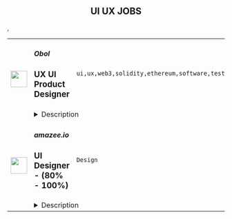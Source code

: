 <div align="center"><h2>UI UX JOBS</h2></div><table><tr>
                <td width="100" height="100" rowspan="2">
                    <img src="https://remoteok.com/assets/img/jobs/a0be9a1f1e3ce5fd580d9ecbf3b999ac1666911604.png" width="38px" height="auto">
                </td>
                <td width="300">
                    <h5>Obol</h5>
                    <h3>UX UI Product Designer</h3>
                </td>
                <td width="300">
                    <code>ui,ux,web3,solidity,ethereum,software,test,golang</code>
                </td>
                <td width="200">
                <text>5 days ago</text>
                </td>
                <td width="100" rowspan="2">
                <a href="https://remoteOK.com/remote-jobs/remote-ux-ui-product-designer-obol-139796" align="right" target="_blank">Apply</a>
                </td>
            </tr>
            <tr>
                <td colspan="3">
                <details><summary>Description</summary>
                Who Are We?

Obol Labs is a remote-first research and software development team focused on Proof of Stake infrastructure for public blockchain networks. Specific topics of focus are Internet Bonds, Distributed Validator Technology, and Multi-Operator Validation. The core team includes 14 members spread across 8 countries.

The core team is building the Obol Network, a protocol to foster trust-minimized staking through multi-operator validation. This will enable low-trust access to Ethereum staking yield, which can be used as a core building block in various Web3 products.

The Network

The network can be best visualized as a work layer that sits directly on top of the base layer consensus. This work layer is designed to provide the base layer with more resiliency and decentralization as it scales. In this chapter of Ethereum, we will move on to the next great scaling challenge, which is stake centralization. Layers like Obol are critical to the long-term viability and resiliency of public networks, especially networks like Ethereum.

Obol as a layer is focused on scaling main chain staking by providing permissionless access to Distributed Validators. The network utilizes a middleware implementation of Distributed Validator Technology (DVT), to enable the operation of distributed validator clusters that can preserve validators' current client and remote signing configurations.

Similar to how roll-up technology laid the foundation for L2 scaling implementations, we believe DVT will do the same for scaling the consensus layer while preserving decentralization. Staking infrastructure is entering its protocol phase of evolution, which must include trust-minimized staking networks that can be plugged into at scale. We believe DVT will evolve into a widely used primitive and will ensure the security, resiliency, and decentralization of public networks.

The Obol Network develops and maintains four core public goods that will eventually work together through circular economics:

The DV Launchpad, a User Interface for bootstrapping and managing Distributed Validators

Charon, a middleware Golang client that enables validators to run in a fault-tolerant, distributed manner

Obol Managers, a set of solidity libraries for the formation of Distributed Validators tailored to different use cases such as DeFi, Liquid Staking, and Fractionalized DepositsÂ 

Obol Testnets, a set of ongoing public incentivized testnets that enable any sized operator to test their deployment before serving for the Ethereum Main net

Sustainable Public Goods

Obol is inspired by previous work on Ethereum public goods and experimenting with circular economics. We believe that to unlock innovation in staking use cases, a credibly neutral layer must exist for innovation to flow and evolve vertically. Without this layer, highly available uptime will continue to be a moat.

The Obol Network will become an open, community-governed, self-sustaining project over the coming months and years. Together we will incentivize, build, and maintain distributed validator technology that makes public networks a more secure and resilient foundation to build on top of.

UI / UX Product Designer

Looking for an artist who passionately cares about bringing simplicity to complex user flows! The role will take ownership of our user facing products, including the Distributed Validator Launchpad (Pre-release in development)

ð°ï¸ In order to scale efficiently, we focus our hiring on candidates able to work during the standard business hours of the following timezones: GMT-8 to GMT+3. 
This does not mean that you have to be located in these timezones to get the job but must be able to work the bulk of your time during their standard business hours.
<br/><br/>Please mention the word **DYNAMIC** and tag RMy4yMzYuNDYuMjQ= when applying to show you read the job post completely (#RMy4yMzYuNDYuMjQ=). This is a beta feature to avoid spam applicants. Companies can search these words to find applicants that read this and see they're human.
                </details>
                </td>
            </tr>,<tr>
                <td width="100" height="100" rowspan="2">
                    <img src="https://wwr-pro.s3.amazonaws.com/logos/0081/8798/logo.gif" width="38px" height="auto">
                </td>
                <td width="300">
                    <h5>amazee.io</h5>
                    <h3> UI Designer - (80% - 100%)</h3>
                </td>
                <td width="300">
                    <code>Design</code>
                </td>
                <td width="200">
                <text>5 days ago</text>
                </td>
                <td width="100" rowspan="2">
                <a href="https://weworkremotely.com/remote-jobs/amazee-io-ui-designer-80-100" align="right" target="_blank">Apply</a>
                </td>
            </tr>
            <tr>
                <td colspan="3">
                <details><summary>Description</summary>
                <img src="https://we-work-remotely.imgix.net/logos/0081/8798/logo.gif?ixlib=rails-4.0.0&w=50&h=50&dpr=2&fit=fill&auto=compress" />

<p>
  <strong>Headquarters:</strong> Zurich, Switzerland 
    <br /><strong>URL:</strong> <a href="https://amazee.io">https://amazee.io</a>
</p>

<div>
<strong>UI Designer - Remote (80% - 100%)<br><br>Description:</strong><br><br>Hi! We're <a href="http://amazee.io/">amazee.io</a>, a ZeroOps application delivery hub for engineering teams to deploy applications more easily. Our developer-centric, open source platform makes developers’ lives and jobs easier, minimizing the stress of managing infrastructure or operations. amazee.io supports organizations across the globe to accelerate their cloud and container adoption, along with providing easily managed Kubernetes for developer teams. We run anywhere in the world, with 24/7/365 dedicated support. </div><div><br></div><div>We’re looking for a UI Designer to work together with a UX Designer on our ZeroOps delivery platform, Lagoon. We are growing a design and development team around Lagoon, to drive it into becoming a world leading platform for application deployments, for both technical and non technical users. You’ll be key in transforming Lagoon from a developer focused tool, to a market ready, intuitively designed platform, by implementing design and interaction changes, turning the work of the UX designer into engaging UI, before working with the Front End Developer on final implementation. We’ve got some exciting new directions to take our interfaces and integrations, and in delivering a more complete experience for all our users. </div><div><br></div><div>If you feel like this could be the role for you, then come and join a team of open source enthusiasts, committed to providing flexible web solutions in an open and transparent work environment, and having fun doing it.</div><div><br></div><div><strong>What you’ll be doing: </strong></div><ul>
<li>Creating, improving and implementing wireframes, prototypes and style guides to create a unique but consistent experience using our tools </li>
<li>Developing a design system and set of components to guide the future development of the UI</li>
<li>Working closely with developers to develop the look and feel of our products, and ensure a high level of quality and usability</li>
<li>Advocating and further shaping a culture of design at amazee.io to help define the interactions users at all levels have with our products and tools</li>
<li>Producing branding guidelines and design specifications for other members of the team (or community) to follow</li>
</ul><div><br></div><div><strong>What you’ll bring:</strong></div><ul>
<li>Experience designing technical products</li>
<li>Previous track record of digital interface design for web/admin interfaces</li>
<li>Experience working with design programs (Inkscape, Illustrator and Sketch) and prototyping tools (Invision, Figma etc)</li>
<li>Comfort communicating design and technical topics in English, both verbal and written</li>
<li>An eye for aesthetic design and customer appeal<br><br>
</li>
</ul><div>amazee.io is dedicated to providing a work environment of trust, transparency, and inclusion for everyone. As a fully remote company we offer flexibility when it comes to working hours and location. Here’s some other things you can expect from us.</div><div><br></div><div><strong>What we’ll bring:</strong></div><ul>
<li>A fully distributed team of creative colleagues in a flat, open and transparent organization</li>
<li>Flexible working hours, and time off in lieu when you work overhours</li>
<li>Fully Remote working </li>
<li>5 paid days off a year for conference attendance or education related commitments </li>
<li>An annual education benefit of $1,500 or equivalent to dedicate to your professional development</li>
<li>An annual wellbeing benefit of $500 or equivalent to dedicate to your physical or mental health </li>
<li>A monthly connectivity benefit of $100 or equivalent for you to expense internet costs as a remote worker </li>
<li>Your own annual tech budget, with full initial setup provided</li>
<li>Sweet, sweet Swag - Hoodies and other goodies </li>
<li>
<strong>amazee.io Quest!</strong> - After 3 years, you’ll get 3 weeks paid off work to undertake a profound personal goal, or undertake a bucket list type challenge</li>
</ul><div><br></div><div><strong>So what’s next?: </strong></div><div><br></div><div>Apply! Send us your CV showcasing who you are, your experience, and anything else you think we should know! </div><div><br></div><div>The amazee.io Team.</div>

<p><strong>To apply:</strong> <a href="https://weworkremotely.com/remote-jobs/amazee-io-ui-designer-80-100">https://weworkremotely.com/remote-jobs/amazee-io-ui-designer-80-100</a></p>

                </details>
                </td>
            </tr>,<tr>
                <td width="100" height="100" rowspan="2">
                    <img src="https://wwr-pro.s3.amazonaws.com/logos/0081/8797/logo.gif" width="38px" height="auto">
                </td>
                <td width="300">
                    <h5>amazee.io</h5>
                    <h3> UX Product Designer - (80% - 100%)</h3>
                </td>
                <td width="300">
                    <code>Design</code>
                </td>
                <td width="200">
                <text>5 days ago</text>
                </td>
                <td width="100" rowspan="2">
                <a href="https://weworkremotely.com/remote-jobs/amazee-io-ux-product-designer-80-100" align="right" target="_blank">Apply</a>
                </td>
            </tr>
            <tr>
                <td colspan="3">
                <details><summary>Description</summary>
                <img src="https://we-work-remotely.imgix.net/logos/0081/8797/logo.gif?ixlib=rails-4.0.0&w=50&h=50&dpr=2&fit=fill&auto=compress" />

<p>
  <strong>Headquarters:</strong> Zurich, Switzerland 
    <br /><strong>URL:</strong> <a href="https://amazee.io">https://amazee.io</a>
</p>

<div>
<strong>UX Product Designer - (80% - 100%)<br><br></strong><br>
</div><div>
<strong>Description:</strong><br><br>
</div><div>Hi! We're <a href="http://amazee.io/">amazee.io</a>, a ZeroOps application delivery hub for engineering teams to deploy applications more easily. Our developer-centric, open source platform makes developers’ lives and jobs easier, minimizing the stress of managing infrastructure or operations. amazee.io supports organizations across the globe to accelerate their cloud and container adoption, along with providing easily managed Kubernetes for developer teams. We run anywhere in the world, with 24/7/365 dedicated support. </div><div><br></div><div>We’re looking for a UX Designer to drive improvements to how we assess, develop, and improve user experience and interactions with our ZeroOps delivery platform Lagoon. From a largely internal tool, Lagoon has grown to be a core product in its own right. We are growing a design and development team around Lagoon, to drive it into becoming a world leading platform for application deployments, for both technical and non technical users. You'll work alongside a UI Designer, and a Front End Developer in a product development team. We’ve got some exciting new directions to take our interfaces and integrations, and in delivering a more complete experience for all our users. </div><div> </div><div>If you feel like this could be the role for you, then come and join a team of open source enthusiasts, committed to providing flexible web solutions in an open and transparent work environment, and having fun doing it.</div><div> </div><div><strong>What you’ll be doing: </strong></div><ul>
<li>Working with our internal teams, external partners and users to identify opportunities to improve our Lagoon product suite</li>
<li>Conducting user research to uncover user’s pain points, needs and opportunities</li>
<li>Developing our user journey maps and personas </li>
<li>Working closely with developers to develop the look and feel of our products, and ensure a high level of quality and usability</li>
<li>Producing sketches and prototypes to test functionality and formalise design requirements</li>
<li>Shaping a culture of design at amazee.io to help define the interactions users at all levels have with our products and tools.</li>
</ul><div><br></div><div><strong>What you’ll bring:</strong></div><ul>
<li>Demonstrated work experience as a digital Product Designer or similar role</li>
<li>Previous experience designing technical products</li>
<li>Experience in digital interface design for web/admin interfaces (and maybe even CLI!)</li>
<li>Experience with design programs (Inkscape, Illustrator and Sketch) and prototyping tools (Invision, Figma etc)</li>
<li>Understanding of how to conduct good UX research to obtain truly meaningful insights (quantitative and qualitative)</li>
<li>Strong focus on customer and user advocacy</li>
<li>An eye for aesthetic design and customer appeal</li>
<li>Comfort communicating design and technical topics in English, both verbal and written<br><br>
</li>
</ul><div>amazee.io is dedicated to providing a work environment of trust, transparency, and inclusion for everyone. As a fully remote company we offer flexibility when it comes to working hours and location. Here’s some other things you can expect from us.</div><div>
<br><br>
</div><div><strong>What we’ll bring:</strong></div><ul>
<li>A fully distributed team of creative colleagues in a flat, open and transparent organization</li>
<li>Flexible working hours, and time off in lieu when you work overhours</li>
<li>Fully Remote working </li>
<li>5 paid days off a year for conference attendance or education related commitments </li>
<li>An annual education benefit of $1,500 or equivalent to dedicate to your professional development</li>
<li>An annual wellbeing benefit of $500 or equivalent to dedicate to your physical or mental health </li>
<li>A monthly connectivity benefit of $100 or equivalent for you to expense internet costs as a remote worker </li>
<li>Your own annual tech budget, with full initial setup provided</li>
<li>Sweet, sweet Swag - Hoodies and other goodies </li>
<li>
<strong>amazee.io Quest!</strong> - After 3 years, you’ll get 3 weeks paid off work to undertake a profound personal goal, or undertake a bucket list type challenge</li>
</ul><div><br></div><div><strong>So what’s next?: </strong></div><div><br></div><div>Apply! Send us your CV showcasing who you are, your experience, and anything else you think we should know!<br><br>The amazee.io Team </div>

<p><strong>To apply:</strong> <a href="https://weworkremotely.com/remote-jobs/amazee-io-ux-product-designer-80-100">https://weworkremotely.com/remote-jobs/amazee-io-ux-product-designer-80-100</a></p>

                </details>
                </td>
            </tr>,<tr>
                <td width="100" height="100" rowspan="2">
                    <img src="https://wwr-pro.s3.amazonaws.com/logos/0081/8736/logo.gif" width="38px" height="auto">
                </td>
                <td width="300">
                    <h5>TryHackMe</h5>
                    <h3> Lead UI/UX Designer</h3>
                </td>
                <td width="300">
                    <code>Design</code>
                </td>
                <td width="200">
                <text>6 days ago</text>
                </td>
                <td width="100" rowspan="2">
                <a href="https://weworkremotely.com/remote-jobs/tryhackme-lead-ui-ux-designer" align="right" target="_blank">Apply</a>
                </td>
            </tr>
            <tr>
                <td colspan="3">
                <details><summary>Description</summary>
                <img src="https://we-work-remotely.imgix.net/logos/0081/8736/logo.gif?ixlib=rails-4.0.0&w=50&h=50&dpr=2&fit=fill&auto=compress" />

<p>
  <strong>Headquarters:</strong> London
    <br /><strong>URL:</strong> <a href="http://tryhackme.com">http://tryhackme.com</a>
</p>

<div><strong><em><br>Full-time Fully Remote</em></strong></div><div>
<em>£70,000 to £90,000 (experience dependent) ~$81k to $100k<br></em><br>
</div><div><strong><br>What we do</strong></div><div>
<a href="https://tryhackme.com/"><br>TryHackMe</a> is an online platform (with over a million users) that teaches cyber security through short, gamified real-world labs. We have content for both complete beginners and seasoned hackers, incorporation guides and challenges to cater for different learning styles.<br><br>
</div><div>
<strong><br>About the role<br></strong><br>
</div><div><strong>The fundamentals of what you will be doing:</strong></div><ul>
<li>Translate business needs, user needs and technology constraints into solution concepts that are meaningful, easy to use, and engaging</li>
<li>Combine UX thinking with design execution, to produce usable and intuitive user interfaces</li>
<li>Develop UI mockups and prototypes that clearly illustrate how sites function and look like</li>
<li>Can innovate and develop out-of-the-box solutions to complex user interaction problems.</li>
<li>Direct all elements of design, including typography, imagery, iconography, etc.</li>
<li>Provide critical analysis of user experience designs based on heuristics and other accepted design principles</li>
<li>Develop personas, user stories and other design related documents</li>
<li>Provides mentoring and design leadership to designers. <ul>
<li>Review designs against business requirements</li>
<li>Flat hierarchy management style (empowerment, psychological safety, etc.)</li>
</ul>
</li>
<li>Evaluate new and emerging methods and technologies in UX prototyping and identify best of breed to incorporate into your team’s toolkit</li>
</ul><div><strong><br>Why would this role be challenging?</strong></div><ul>
<li>We are currently rebuilding our platform, and we need to figure out how much we should be rebuilding from scratch. This is where your research expertise comes in handy. After the research phase, you will set the UI/UX strategy for the entire platform.</li>
<li>Redesign most of the UI components from scratch, setting out the best practices for each component <ul><li>Manage design libraries and design systems with adherence to our brand.</li></ul>
</li>
<li>Our team is small but scaling. So we are in the chaotic growing phase and we need help thinking through some of our design and design thinking processes. <ul>
<li>Identify areas that need alignment or could benefit from knowledge sharing</li>
<li>Identify design/research related inefficiencies</li>
</ul>
</li>
<li>Evangelizing the merits of good design and research - champions user needs at all levels and influences stakeholders to consider those needs in their objectives. In other words, we want a thought leader who actively defines and institutes best practices for design, while fostering innovation to address evolving consumer expectations and technological advances.</li>
</ul><div><strong><br>Must-haves:</strong></div><ul>
<li>Be a UX research expert by… <ul>
<li>Recommend, plan and execute the research with the most appropriate tools/methodologies</li>
<li>Communicate results (Ex: unforeseen opportunities and issues that have a significant impact on product strategy and design) verbally and visually</li>
<li>Set a design strategy out of the result</li>
</ul>
</li>
<li>Strong UI skills, ability to create ascetically pleasing designs</li>
<li>Solid understanding of user-centered design, interaction design principles, responsive design and accessibility standards</li>
<li>Proactive, structured, attention to detail, growth mindset, no ego</li>
<li>Superior conceptual and critical-thinking abilities</li>
<li>Experienced with Figma</li>
<li>Excellent communication skills, including the ability to present complex concepts clearly and persuasively across diverse audiences at various levels of the organization</li>
<li>Must be willing to work 4 - 5.5 hours overlap with London time zone from 9am to 5pm</li>
</ul><div><strong><br>Nice to haves:</strong></div><ul>
<li>Typically has 5 years’ experience in UX / UI design role, using a wide variety of research methods and technologies.</li>
<li>AB testing experience</li>
<li>Experience with HTML5, CSS3 and the use of various Javascript frameworks in interface design.</li>
<li>Asynchronous working experience with a distributed team across many time zones</li>
<li>Cultural awareness and sensitivity, as this role will involve daily interaction with people in countries around the globe</li>
<li>Previously worked with EdTech and/or SaaS products</li>
<li>Has worked at a start-up</li>
</ul><div><strong><br>Founder Story</strong></div><div>
<br>TryHackMe started in 2018 by two cyber security enthusiasts, Ashu Savani and Ben Spring, who met at a summer internship. When getting started in the field, they found learning security to be a fragmented, inaccessible and difficult experience; often being given a vulnerable machine's IP with no additional resources is not the most efficient way to learn, especially when you don't have any prior knowledge. When Ben returned back to University he created a way to deploy machines and sent it to Ashu, who suggested uploading all the notes they'd made over the summer onto a centralised platform for others to learn, for free.</div><div>
<br>To allow users to share their knowledge, TryHackMe allows other users (at no charge) to create a virtual room, which contains a combination of theoretical and practical learning components.</div><div>
<br>The platform has never raised any capital and is entirely bootstrapped.</div><div>
<br>As the UX/UI Designer you will work within the Software Engineering team and collaboratively with the Product team using agile methodologies (Scrum). This role is fast-paced and varied and there is space for you to help define this with your own expertise.<br><br>
</div><h1>Perks &amp; Benefits</h1><div>
<strong>💰 Salary </strong>£70,000 to £90,000 (<em>experience dependent) ~$81k to $100k</em>
</div><div>
<strong><br>🕒 Flexi Time </strong>Choose when to start, finish and take breaks in your workday.<br><br>
</div><div>
<strong>💸 401k / Pension </strong>TryHackMe makes it easy to save money for retirement.<br><br>
</div><div>
<strong>🧡 Health Insurance </strong>Get health insurance if you're in a country that doesn't have public health care.<br><br>
</div><div>
<strong>🏗️ 10% Project </strong>Devote 10% of your time developing anything you want, providing it benefits TryHackMe in some way.</div><div>
<strong><br>⛱️ Company Retreat </strong>We're planning to have an annual company retreat (post-covid), fully paid for by us!</div><div>
<strong><br>🚣 Fully Remote </strong>In a fully digital world, there is nothing stopping you from working anywhere you want.<br><br>
</div><div>
<strong>💪 Personal Development </strong>Everyone gets a minimum annual training budget of £2,500. Use this for online courses, to acquire certifications, and more.</div><div>
<strong><br>💻 Tools </strong>You'll receive a dedicated work laptop, and any other accessories you need to do your best work.<br><br>
</div><div><strong><br>Our Hiring Process</strong></div><ul>
<li>Stage 1: 15m chat to learn more about you (and vice versa)</li>
<li>Stage 2: 1h design call presenting a case study from your portfolio</li>
<li>Stage 3: 1h management and culture fit call</li>
<li>(Optional) Stage 4: Meet some team members</li>
</ul><div>
<br>🔥 <strong>Apply Now!<br></strong><br>
</div>

<p><strong>To apply:</strong> <a href="https://weworkremotely.com/remote-jobs/tryhackme-lead-ui-ux-designer">https://weworkremotely.com/remote-jobs/tryhackme-lead-ui-ux-designer</a></p>

                </details>
                </td>
            </tr>,<tr>
                <td width="100" height="100" rowspan="2">
                    <img src="https://weworkremotely.com/assets/IsotypeV2-1ebe3dd57673f3e8d02b7490bc0faaef55d6a95d3a4aaf17298bd3ed503ae7fe.svg" width="38px" height="auto">
                </td>
                <td width="300">
                    <h5>Springboard</h5>
                    <h3> Mentor - UI/UX Design Career Track (Part-time/Remote)</h3>
                </td>
                <td width="300">
                    <code>Design</code>
                </td>
                <td width="200">
                <text>251 days ago</text>
                </td>
                <td width="100" rowspan="2">
                <a href="https://weworkremotely.com/remote-jobs/springboard-mentor-ui-ux-design-career-track-part-time-remote" align="right" target="_blank">Apply</a>
                </td>
            </tr>
            <tr>
                <td colspan="3">
                <details><summary>Description</summary>
                

<p>
  <strong>Headquarters:</strong> San Francisco, CA
    <br /><strong>URL:</strong> <a href="https://www.springboard.com/">https://www.springboard.com/</a>
</p>

<div><strong>The Company </strong></div><div> </div><div>At Springboard, we’re on a mission to bridge the world’s skills gap, offering transformative online education in data science, UI/UX design, machine learning, and coding. Our courses may be tech-enabled, but we're ultimately human-centric: each student taps into a vast community throughout their time with us, engaging with fellow students, industry-expert mentors, student advisors, and career coaches, the goal of which is to successfully transition students into their dream job. Through this hybrid approach, we’ve helped thousands of learners revamp their careers and, by extension, their lives, with hundreds of top-notch job offers received every year and a near-perfect placement rate for our program graduates.</div><div>
<br><strong>The Opportunity</strong>
</div><div> </div><div>Springboard runs an online, self-paced UI/UX Design Career Track in which participants learn with the help of a curated curriculum and 1-1 guidance from an expert mentor. Our mentor community is the biggest strength of our programs with a Net Promoter Score rated as world class.</div><div> </div><div>If you are as passionate about mentoring as you are about UX and UI, and can give a few hours per week in return for an honorarium, we would love to hear from you.</div><div> </div><div><strong>What does mentoring mean at Springboard?</strong></div><div> </div><div>Mentoring encompasses many levels of support at Springboard. We believe in giving a personalized approach to mentoring students. What this looks like is grading student deliverables on a weekly basis, offering detailed feedback, teaching/modeling concepts that are challenging for students, and/or giving them career pointers about the industry. Depending on your mentees you’ll lean on a teaching approach, being a motivator, advisor, or you may have high level conversions to guide them throughout the course. A mix of diverse students, skills, and abilities offers opportunities to renew your skills or take your skills to the next level. Mentors have said it’s a rewarding opportunity to grow professionally and make a lasting impact. </div><div> </div><div>Please reach out to us with any questions at mentorrecruiting@springboard.com :-)</div><div> </div><div><strong>The Program:</strong></div><ul>
<li>Completely online</li>
<li>Self-paced</li>
<li>Students become proficient in UI/UX with the help of a curated online curriculum, an industry design project, and project-based deliverables</li>
<li>Coursework is made up of 700+ hour expert-curated curriculum</li>
<li>On average, students finish in 9 months</li>
<li>Students are working professionals from all over the world, dedicated to switching careers into UI/UX Design</li>
<li>Students have a weekly 30-minute checkin with their mentor to discuss questions, projects, and career advice!</li>
<li>Students communicate with mentors outside of calls on an as-needed basis to support learning and career objectives</li>
</ul><div><strong>You:</strong></div><ul>
<li>Are as passionate about teaching design as about design itself</li>
<li>Are proficient in the topics covered in our<a href="https://www.springboard.com/workshops/ui-ux-design-career-track/"> UI/UX Design Career Track</a> (we are looking for designers who have equal experience in UI and UX)</li>
<li>Have at least 3 years of relevant work experience, and a high quality  portfolio to showcasing your UI and UX skills</li>
<li>Are available for weekly, 30-minute video check-ins for each student to help them set and achieve learning goals, provide feedback, and help them move towards getting a job</li>
<li>Are able to utilize Zoom for the 30-minute calls with students</li>
<li>Are available outside of weekly calls for each student to review projects and answer questions as needed</li>
<li>Have experience critiquing work, in particular giving meaningful feedback on visual/UI design, and be able to think on your feet quickly</li>
<li>Are empathetic and have excellent communication skills</li>
</ul><div><strong>Benefits:</strong></div><ul>
<li>Membership in a rich community of expert mentors from great companies like AirBnB, Uber, Google, and Pivotal</li>
<li>Change the lives of students in our program</li>
<li>Help us revolutionize online education!</li>
<li>UI/UX career track mentors are paid an honorarium between $20.50-$37.50 per 30 minute call with students</li>
<li>Work at your convenience</li>
</ul><div>
<em>We are an equal opportunity employer and value diversity at our company. We welcome applications from all backgrounds, and do not discriminate on the basis of race, religion, national origin, gender, sexual orientation, age, marital status, veteran status, or disability status.<br></em> </div><div><strong>California Privacy Rights Notice for Job Applicants</strong></div><div>Under the California Consumer Privacy Act (“CCPA”), Springboard is required to inform California residents who are job applicants about the categories of personal information we collect about you and the purposes for which we will use this information. This <a href="https://www.springboard.com/archeio/download/841f959e9c964e93a87abe993316cc1f/">notice</a> contains disclosures required by the CCPA and applies only to personal information that is subject to the CCPA.</div>

<p><strong>To apply:</strong> <a href="https://weworkremotely.com/remote-jobs/springboard-mentor-ui-ux-design-career-track-part-time-remote">https://weworkremotely.com/remote-jobs/springboard-mentor-ui-ux-design-career-track-part-time-remote</a></p>

                </details>
                </td>
            </tr>,<tr>
                <td width="100" height="100" rowspan="2">
                    <img src="https://remotive.com/job/986276/logo" width="38px" height="auto">
                </td>
                <td width="300">
                    <h5>A.Team</h5>
                    <h3>Senior Independent UX/UI Designer</h3>
                </td>
                <td width="300">
                    <code>go,ui,ux,wordpress</code>
                </td>
                <td width="200">
                <text>23 days ago</text>
                </td>
                <td width="100" rowspan="2">
                <a href="https://remotive.com/remote-jobs/design/senior-independent-ux-ui-designer-986276" align="right" target="_blank">Apply</a>
                </td>
            </tr>
            <tr>
                <td colspan="3">
                <details><summary>Description</summary>
                <p style="text-size-adjust: 100%; overflow-wrap: break-word;"><a href="https://build.a.team/remotivedesignerreferral" rel="nofollow">A·Team</a> is a VC-backed, stealth, application-only home on the internet for Senior Independent UX/UI Designers (along with developers &amp; product managers) to team up with hand-picked, high-growth companies on their next big thing. </p>
<p style="text-size-adjust: 100%; overflow-wrap: break-word;">After talking with hundreds of independent engineers, designers, and product folks, we heard over and over that finding vetted, high-quality, consistent clients is hard, and projects are often too small to be rewarding. A·Team matches small teams of the most talented builders in the world with companies backed by a16z, YC, Softbank, General Catalyst, etc. on a contract basis for many of their most important initiatives. We quietly launched in May 2020, and have helped A·Teamers earn $11.4+ million since.</p>
<p dir="ltr" style="margin-top: 12pt; margin-bottom: 12pt; line-height: 1.38;"><span style="font-variant-numeric: normal; font-variant-east-asian: normal; vertical-align: baseline;"><em>As part of A·Team, you can expect:</em></span></p>
<ul style="padding-inline-start: 48px;">
<li><span style="font-weight: 600; color: #000000; letter-spacing: 0.75px;">High-paying, meaningful missions with the most audacious companies</span> sent your way; generally $110-$190/hr, with vetted, fascinating clients doing work that matters. We're picky about who we partner with; new clients only come in via trusted referral. We've worked with Lyft, McGraw Hill, ClearCo, irl.com, the former CEO of Waze, the leading vaccine production software, several new unicorns we can't say here, and dozens of startups backed by a16z/YC/Softbank/etc.</li>
<li><span style="font-weight: 600; color: #000000; letter-spacing: 0.75px;">Work alongside friends old &amp; new: </span>our niche is small/diverse product teams, since clients with larger budgets and higher-impact work tell us they want teams, not individuals. Of course, we keep friends together whenever we can.</li>
<li><span style="font-weight: 600; color: #000000; letter-spacing: 0.75px;">Full autonomy:</span> say "no" to things that don't excite you. The most talented builders often juggle a few things at once, so there's never pressure to join an A·Team mission if you don't have the bandwidth. If we're no longer a fit, it's easy to leave or pause too. </li>
<li><span style="font-weight: 600; color: #000000; letter-spacing: 0.75px;">Small, curated, off-the-record gatherings:</span> for conversations hard to have elsewhere. Long-term, we're creating micro-communities for the world's top builders to become friends around the things they care about.</li>
<li><span style="font-weight: 600; color: #000000; letter-spacing: 0.75px;">Keep 100% of what you earn: </span>if you charge $130/hr, you get $130/hr. A·Team makes money by charging a small, flat, transparent platform fee on <em>top</em> of your rate.</li>
</ul>
<p dir="ltr" style="margin-top: 12pt; margin-bottom: 12pt; line-height: 1.38;"><span style="font-variant-numeric: normal; font-variant-east-asian: normal; vertical-align: baseline;"><span style="font-weight: 600; color: #000000; letter-spacing: 0.75px;">How to apply:</span></span></p>
<p dir="ltr" style="margin-top: 12pt; margin-bottom: 12pt; line-height: 1.38;"><span style="font-variant-numeric: normal; font-variant-east-asian: normal; vertical-align: baseline;">Go here: <a href="https://build.a.team/remotivedesignerreferral" rel="nofollow">https://build.a.team/remotivedesignerreferral</a> + mention Remotive. </span>No resume or cover letter needed; we respect your time so the application is short. We're also much more interested in seeing what you've made, and excited to chat more if there’s a fit.</p>
<p dir="ltr" style="margin-top: 12pt; margin-bottom: 12pt; line-height: 1.38;"><span style="font-variant-numeric: normal; font-variant-east-asian: normal; vertical-align: baseline;"><span style="font-weight: 600; color: #000000; letter-spacing: 0.75px;">What you’ll do:</span></span></p>
<ul style="padding-inline-start: 48px;">
<li dir="ltr" style="list-style-type: disc; font-variant-numeric: normal; font-variant-east-asian: normal; vertical-align: baseline;">
<p dir="ltr" style="margin-top: 12pt; margin-bottom: 0pt; line-height: 1.38;"><span style="font-variant-numeric: normal; font-variant-east-asian: normal; vertical-align: baseline;">Once part of A.Team, you’ll regularly be invited to impactful missions that match your interests, which you can accept or decline. Take your pick from early-stage incubations with world-class founders, to fast-growing super-funded companies, to old school non-tech incumbents looking to build as a tech giant would</span></p>
</li>
<li dir="ltr" style="list-style-type: disc; font-variant-numeric: normal; font-variant-east-asian: normal; vertical-align: baseline;">
<p dir="ltr" style="margin-top: 0pt; margin-bottom: 0pt; line-height: 1.38;"><span style="font-variant-numeric: normal; font-variant-east-asian: normal; vertical-align: baseline;">Missions usually involve building an ambitious piece of software from 0 to 1 as part of a small 3-4 person team. </span></p>
</li>
<li dir="ltr" style="list-style-type: disc; font-variant-numeric: normal; font-variant-east-asian: normal; vertical-align: baseline;">
<p dir="ltr" style="margin-top: 0pt; margin-bottom: 12pt; line-height: 1.38;"><span style="font-variant-numeric: normal; font-variant-east-asian: normal; vertical-align: baseline;">You’ll be paid to scope it out, give the client options, guide strategy, and execute on the selected solution. Sometimes the client has a clear vision, sometimes not; which is why A.Team builders tend to be senior folks who can work together to find the right direction. </span></p>
</li>
</ul>
<p dir="ltr" style="margin-top: 12pt; margin-bottom: 12pt; line-height: 1.38;"><span style="font-weight: 600; color: #000000; letter-spacing: 0.75px;"><span style="font-variant-numeric: normal; font-variant-east-asian: normal; vertical-align: baseline;">Who A</span><span style="font-variant-numeric: normal; font-variant-east-asian: normal; vertical-align: baseline;">·</span><span style="font-variant-numeric: normal; font-variant-east-asian: normal; vertical-align: baseline;">Team is for:</span></span></p>
<ul style="padding-inline-start: 48px;">
<li dir="ltr" style="list-style-type: disc; font-variant-numeric: normal; font-variant-east-asian: normal; vertical-align: baseline;">
<p dir="ltr" style="margin-top: 12pt; margin-bottom: 0pt; line-height: 1.38;"><span style="font-variant-numeric: normal; font-variant-east-asian: normal; vertical-align: baseline;">Senior UX/UI Designers who left large companies and high-growth startups to pursue their craft with autonomy.</span></p>
</li>
<li dir="ltr" style="list-style-type: disc; font-variant-numeric: normal; font-variant-east-asian: normal; vertical-align: baseline;">
<p dir="ltr" style="margin-top: 0pt; margin-bottom: 0pt; line-height: 1.38;"><span style="font-variant-numeric: normal; font-variant-east-asian: normal; vertical-align: baseline;">Those who prefer consistent contract work over a full-time role, who want to create a variety of new products alongside other top-tier builders.</span></p>
</li>
<li dir="ltr" style="list-style-type: disc; font-variant-numeric: normal; font-variant-east-asian: normal; vertical-align: baseline;">
<p dir="ltr" style="margin-top: 0pt; margin-bottom: 12pt; line-height: 1.38;"><span style="font-variant-numeric: normal; font-variant-east-asian: normal; vertical-align: baseline;">The majority of A.Teamers spend most of their time doing independent work, but a sizeable percentage are either employed full-time (but testing out client work), bootstrapping a side project, or looking for their next big thing</span></p>
</li>
</ul>
<p dir="ltr" style="margin-top: 12pt; margin-bottom: 12pt; line-height: 1.38;"><span style="font-weight: 600; color: #000000; letter-spacing: 0.75px;"><span style="font-variant-numeric: normal; font-variant-east-asian: normal; vertical-align: baseline;">Who A</span><span style="font-variant-numeric: normal; font-variant-east-asian: normal; vertical-align: baseline;">·</span><span style="font-variant-numeric: normal; font-variant-east-asian: normal; vertical-align: baseline;">Team is </span><span style="font-variant-numeric: normal; font-variant-east-asian: normal; vertical-align: baseline;">not</span><span style="font-variant-numeric: normal; font-variant-east-asian: normal; vertical-align: baseline;"> for:</span></span></p>
<ul style="padding-inline-start: 48px;">
<li dir="ltr" style="list-style-type: disc; font-variant-numeric: normal; font-variant-east-asian: normal; vertical-align: baseline;">
<p dir="ltr" style="margin-top: 12pt; margin-bottom: 0pt; line-height: 1.38;"><span style="font-variant-numeric: normal; font-variant-east-asian: normal; vertical-align: baseline;">People looking for small gigs</span></p>
</li>
<li dir="ltr" style="list-style-type: disc; font-variant-numeric: normal; font-variant-east-asian: normal; vertical-align: baseline;">
<p dir="ltr" style="margin-top: 0pt; margin-bottom: 0pt; line-height: 1.38;"><span style="font-variant-numeric: normal; font-variant-east-asian: normal; vertical-align: baseline;">Folks looking to build simple wordpress/wix/squarespace-style websites</span></p>
</li>
<li dir="ltr" style="list-style-type: disc; font-variant-numeric: normal; font-variant-east-asian: normal; vertical-align: baseline;">
<p dir="ltr" style="margin-top: 0pt; margin-bottom: 12pt; line-height: 1.38;"><span style="font-variant-numeric: normal; font-variant-east-asian: normal; vertical-align: baseline;">Those still early in their careers and recent university/bootcamp grads (at least not yet)</span></p>
</li>
</ul>
<p dir="ltr" style="margin-top: 12pt; margin-bottom: 12pt; line-height: 1.38;"><span style="font-variant-numeric: normal; font-variant-east-asian: normal; vertical-align: baseline;"><span style="font-weight: 600; color: #000000; letter-spacing: 0.75px;">Our long-term vision:</span></span></p>
<p dir="ltr" style="margin-top: 12pt; margin-bottom: 12pt; line-height: 1.38;"><span style="font-variant-numeric: normal; font-variant-east-asian: normal; vertical-align: baseline;"><a href="https://build.a.team/remotivedesignerreferral" rel="nofollow">A·Team</a> is a new type of company for a new kind of independent software builder. We call them "unhirables": people who traditional companies couldn’t hire full-time even if they wanted to, but who want to do their most meaningful work with their favorite people in small, autonomous, distributed expert teams. </span></p>
<p dir="ltr" style="margin-top: 12pt; margin-bottom: 12pt; line-height: 1.38;"><span style="font-variant-numeric: normal; font-variant-east-asian: normal; vertical-align: baseline;">To help us secure amazing missions, we raised $5 million+ (not public, yet) from NFX, Village Global, and Box Group, along with the former CEO of Upwork, the founders of Fiverr and Lemonade, Apple's Global Head of Recruiting, YC Partner Aaron Harris, Wharton's Adam Grant, and Duke's Dan Ariely.</span></p>
<img src="https://remotive.com/job/track/986276/blank.gif?source=public_api" alt=""/>
                </details>
                </td>
            </tr></table>